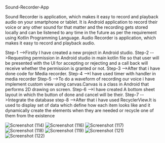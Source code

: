Sound-Recorder-App

Sound Recorder is application, which makes it easy to record and playback audio on your smartphone or tablet. 
It is Android application to record their voice or any other sound for that matter and the recording gets stored locally and can be listened to any time in the future as per the requirement using Kotlin Programming Language. Audio Recorder is application, which makes it easy to record and playback audio.

Step-1 
-->Firstly I have created a new project in Android studio.
Step-2 
-->Requesting permission in Android studio in main kotlin file so that user will be presented with the UI for accepting or rejecting and a call back will receive whether the permission is granted or not.
Step-3 
-->After that i have done code for Media recorder. 
Step-4 
-->I have used timer with handler in media recorder 
Step-5 
-->To do a waveform of recording our voice i have implement custom view using canvas.Canvas is a class in Android that performs 2D drawing on screen. 
Step-6 
-->I have created A bottom sheet layout in which the button of done and cancel will be their.
Step-7 
-->Integrate the database
step-8 
-->After that i have used RecyclerView.It is used to display set of data which define how each item looks like and it dynamically create the elements when they are needed or recycle one of them from the existence 

![Screenshot (114)](https://user-images.githubusercontent.com/87309356/145798631-15b13eaa-994a-4d69-a4b7-86294c059385.png)
![Screenshot (116)](https://user-images.githubusercontent.com/87309356/145798695-3a374b52-6c48-4cc1-8714-cd94210b3d4c.png)
![Screenshot (117)](https://user-images.githubusercontent.com/87309356/145798729-79472ddb-9d85-4443-a6fa-81b66ff35436.png)
![Screenshot (118)](https://user-images.githubusercontent.com/87309356/145798740-5ade111a-6b1d-4dda-ba6a-bb445ffa68d4.png)
![Screenshot (119)](https://user-images.githubusercontent.com/87309356/145798774-96886b5a-f86a-4e82-8ea0-0c37c9b86a26.png)
![Screenshot (121)](https://user-images.githubusercontent.com/87309356/145798799-4945791e-49f4-44e5-9321-16a927c5a79d.png)
![Screenshot (122)](https://user-images.githubusercontent.com/87309356/145798831-65b2cc2d-5ea7-44cf-897a-fed031a96e18.png)


